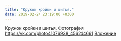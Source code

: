 ```yaml
---
title: "Кружок кройки и шитья."
date: 2019-02-24 23:19:00 +0300
---
```


Кружок кройки и шитья.
Фотография
<a class="vk-attach" href="https://vk.com/photo41076938_456244661">https://vk.com/photo41076938_456244661</a>
<a class="vk-attach" href="https://vk.com/photo41076938_456244661">Вложение</a>
